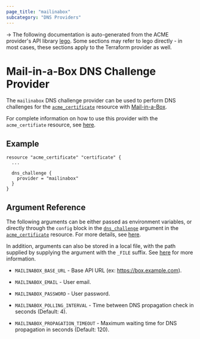 ```yaml
---
page_title: "mailinabox"
subcategory: "DNS Providers"
---
```


-> The following documentation is auto-generated from the ACME
provider's API library [lego](https://go-acme.github.io/lego/).  Some
sections may refer to lego directly - in most cases, these sections
apply to the Terraform provider as well.

# Mail-in-a-Box DNS Challenge Provider

The `mailinabox` DNS challenge provider can be used to perform DNS challenges for
the [`acme_certificate`][resource-acme-certificate] resource with
[Mail-in-a-Box](https://mailinabox.email).

[resource-acme-certificate]: ../resources/certificate.md

For complete information on how to use this provider with the `acme_certifiate`
resource, see [here][resource-acme-certificate-dns-challenges].

[resource-acme-certificate-dns-challenges]: ../resources/certificate.md#using-dns-challenges

## Example

```hcl
resource "acme_certificate" "certificate" {
  ...

  dns_challenge {
    provider = "mailinabox"
  }
}
```
## Argument Reference

The following arguments can be either passed as environment variables, or
directly through the `config` block in the
[`dns_challenge`][resource-acme-certificate-dns-challenge-arg] argument in the
[`acme_certificate`][resource-acme-certificate] resource. For more details, see
[here][resource-acme-certificate-dns-challenges].

[resource-acme-certificate-dns-challenge-arg]: ../resources/certificate.md#dns_challenge

In addition, arguments can also be stored in a local file, with the path
supplied by supplying the argument with the `_FILE` suffix. See
[here][acme-certificate-file-arg-example] for more information.

[acme-certificate-file-arg-example]: ../resources/certificate.md#using-variable-files-for-provider-arguments

* `MAILINABOX_BASE_URL` - Base API URL (ex: https://box.example.com).
* `MAILINABOX_EMAIL` - User email.
* `MAILINABOX_PASSWORD` - User password.

* `MAILINABOX_POLLING_INTERVAL` - Time between DNS propagation check in seconds (Default: 4).
* `MAILINABOX_PROPAGATION_TIMEOUT` - Maximum waiting time for DNS propagation in seconds (Default: 120).


